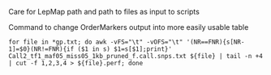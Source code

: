 Care for LepMap path and path to files as input to scripts


Command to change OrderMarkers output into more easily usable table 
``` 
for file in *gp.txt; do awk -vFS="\t" -vOFS="\t" '(NR==FNR){s[NR-1]=$0}(NR!=FNR){if ($1 in s) $1=s[$1];print}' Call2_tf1_maf05_miss05_1kb_pruned_f.call.snps.txt ${file} | tail -n +4 | cut -f 1,2,3,4 > ${file}.perf; done 
```
